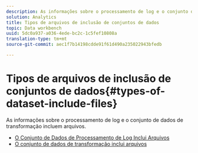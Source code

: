 ```yaml
---
description: As informações sobre o processamento de log e o conjunto de dados de transformação incluem arquivos.
solution: Analytics
title: Tipos de arquivos de inclusão de conjuntos de dados
topic: Data workbench
uuid: 5dc0a937-a036-4ede-bc2c-1c5fef10808a
translation-type: tm+mt
source-git-commit: aec1f7b14198cdde91f61d490a235022943bfedb

---
```



# Tipos de arquivos de inclusão de conjuntos de dados{#types-of-dataset-include-files}

As informações sobre o processamento de log e o conjunto de dados de transformação incluem arquivos.

* [O Conjunto de Dados de Processamento de Log Inclui Arquivos](../../../../home/c-dataset-const-proc/c-dataset-inc-files/c-types-dataset-inc-files/c-log-proc-dataset-inc-files/c-log-proc-dataset-inc-files.md#concept-999475a22519432e98844622ca95b6ab)
* [O conjunto de dados de transformação inclui arquivos](../../../../home/c-dataset-const-proc/c-dataset-inc-files/c-types-dataset-inc-files/c-trans-dataset-inc-files.md#concept-c64aa78ed9ce40b8a0f4932c82ff5ace)

